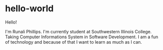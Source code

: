 # hello-world

Hello!

I'm Runali Phillips. I'm currently student at Southwestern Illinois College. Taking Computer Informations System in Software Development. I am a fun of technology and because of that I want to learn as much as I can. 
